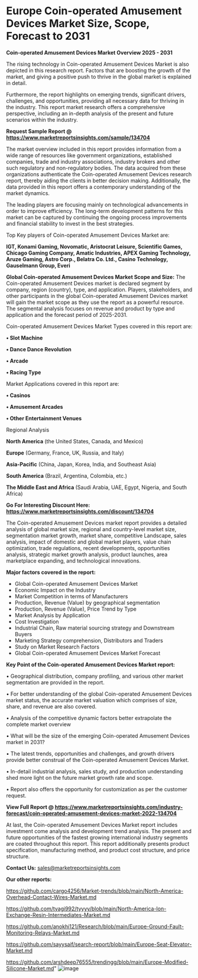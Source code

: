 # Europe Coin-operated Amusement Devices Market Size, Scope, Forecast to 2031

<Strong> Coin-operated Amusement Devices Market Overview 2025 - 2031</strong>

The rising technology in Coin-operated Amusement Devices Market is also depicted in this research report. Factors that are boosting the growth of the market, and giving a positive push to thrive in the global market is explained in detail.

Furthermore, the report highlights on emerging trends, significant drivers, challenges, and opportunities, providing all necessary data for thriving in the industry. This report market research offers a comprehensive perspective, including an in-depth analysis of the present and future scenarios within the industry.

<strong>Request Sample Report @ <a href=https://www.marketreportsinsights.com/sample/134704>https://www.marketreportsinsights.com/sample/134704</a></strong>

The market overview included in this report provides information from a wide range of resources like government organizations, established companies, trade and industry associations, industry brokers and other such regulatory and non-regulatory bodies. The data acquired from these organizations authenticate the Coin-operated Amusement Devices research report, thereby aiding the clients in better decision making. Additionally, the data provided in this report offers a contemporary understanding of the market dynamics.

The leading players are focusing mainly on technological advancements in order to improve efficiency. The long-term development patterns for this market can be captured by continuing the ongoing process improvements and financial stability to invest in the best strategies.

Top Key players of Coin-operated Amusement Devices Market are:

<strong>IGT, Konami Gaming, Novomatic, Aristocrat Leisure, Scientific Games, Chicago Gaming Company, Amatic Industries, APEX Gaming Technology, Aruze Gaming, Astro Corp., Belatra Co. Ltd., Casino Technology, Gauselmann Group, Everi</strong>

<strong><b>Global Coin-operated Amusement Devices Market Scope and Size:</b></strong>
The Coin-operated Amusement Devices market is declared segment by company, region (country), type, and application. Players, stakeholders, and other participants in the global Coin-operated Amusement Devices market will gain the market scope as they use the report as a powerful resource. The segmental analysis focuses on revenue and product by type and application and the forecast period of 2025-2031.

Coin-operated Amusement Devices Market Types covered in this report are:

<strong>• Slot Machine

• Dance Dance Revolution

• Arcade

• Racing Type</strong>

Market Applications covered in this report are:

<strong>• Casinos

• Amusement Arcades

• Other Entertainment Venues</strong> 

Regional Analysis

<strong>North America</strong> (the United States, Canada, and Mexico)

<strong>Europe</strong> (Germany, France, UK, Russia, and Italy)

<strong>Asia-Pacific</strong> (China, Japan, Korea, India, and Southeast Asia)

<strong>South America</strong> (Brazil, Argentina, Colombia, etc.)

<strong>The Middle East and Africa</strong> (Saudi Arabia, UAE, Egypt, Nigeria, and South Africa)

<strong>Go For Interesting Discount Here: <a href=https://www.marketreportsinsights.com/discount/134704>https://www.marketreportsinsights.com/discount/134704</a></strong>

The Coin-operated Amusement Devices market report provides a detailed analysis of global market size, regional and country-level market size, segmentation market growth, market share, competitive Landscape, sales analysis, impact of domestic and global market players, value chain optimization, trade regulations, recent developments, opportunities analysis, strategic market growth analysis, product launches, area marketplace expanding, and technological innovations.

<strong><b>Major factors covered in the report:</b></strong>
<ul>
  <li>Global Coin-operated Amusement Devices Market </li>
  <li>Economic Impact on the Industry</li>
  <li>Market Competition in terms of Manufacturers</li>
  <li>Production, Revenue (Value) by geographical segmentation</li>
  <li>Production, Revenue (Value), Price Trend by Type</li>
  <li>Market Analysis by Application</li>
  <li>Cost Investigation</li>
  <li>Industrial Chain, Raw material sourcing strategy and Downstream Buyers</li>
  <li>Marketing Strategy comprehension, Distributors and Traders</li>
  <li>Study on Market Research Factors</li>
  <li>Global Coin-operated Amusement Devices Market Forecast</li>
</ul>

<strong><b>Key Point of the Coin-operated Amusement Devices Market report:</b></strong>

• Geographical distribution, company profiling, and various other market segmentation are provided in the report.

• For better understanding of the global Coin-operated Amusement Devices market status, the accurate market valuation which comprises of size, share, and revenue are also covered.

• Analysis of the competitive dynamic factors better extrapolate the complete market overview

• What will be the size of the emerging Coin-operated Amusement Devices market in 2031?

• The latest trends, opportunities and challenges, and growth drivers provide better construal of the Coin-operated Amusement Devices Market.

• In-detail industrial analysis, sales study, and production understanding shed more light on the future market growth rate and scope.

• Report also offers the opportunity for customization as per the customer request.

<strong><b>View Full Report @ <a href=https://www.marketreportsinsights.com/industry-forecast/coin-operated-amusement-devices-market-2022-134704>https://www.marketreportsinsights.com/industry-forecast/coin-operated-amusement-devices-market-2022-134704</a></b></strong>


At last, the Coin-operated Amusement Devices Market report includes investment come analysis and development trend analysis. The present and future opportunities of the fastest growing international industry segments are coated throughout this report. This report additionally presents product specification, manufacturing method, and product cost structure, and price structure.

<strong>Contact Us:</strong>
sales@marketreportsinsights.com

<strong>Our other reports:</strong>

<a href=https://github.com/cargo4256/Market-trends/blob/main/North-America-Overhead-Contact-Wires-Market.md>https://github.com/cargo4256/Market-trends/blob/main/North-America-Overhead-Contact-Wires-Market.md</a>

<a href=https://github.com/tyagi992/tyyyy/blob/main/North-America-Ion-Exchange-Resin-Intermediates-Market.md>https://github.com/tyagi992/tyyyy/blob/main/North-America-Ion-Exchange-Resin-Intermediates-Market.md</a>

<a href=https://github.com/anokhi121/Research/blob/main/Europe-Ground-Fault-Monitoring-Relays-Market.md>https://github.com/anokhi121/Research/blob/main/Europe-Ground-Fault-Monitoring-Relays-Market.md</a>

<a href=https://github.com/sayysaif/search-report/blob/main/Europe-Seat-Elevator-Market.md>https://github.com/sayysaif/search-report/blob/main/Europe-Seat-Elevator-Market.md</a>

<a href=https://github.com/arshdeep76555/trendingg/blob/main/Europe-Modified-Silicone-Market.md>https://github.com/arshdeep76555/trendingg/blob/main/Europe-Modified-Silicone-Market.md</a>"
![image](https://github.com/user-attachments/assets/83824552-a179-454f-9ac7-eb98bd0d3bfc)
